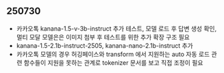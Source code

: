 ## 250730
- 카카오톡 kanana-1.5-v-3b-instruct 추가 테스트, 모델 로드 후 답변 생성 확인, 멀티 모달 모델은은 이미지 첨부 후 테스트를 위한 추가 확장 구조 필요
- kanana-1.5-2.1b-instruct-2505, kanana-nano-2.1b-instruct 추가
- 카카오톡 모델의 경우 허깅페이스와 transform 에서 지원하는 auto 자동 로드 관련 함수들이 지원을 못하는 관계로 tokenizer 문서를 보고 직접 조정이 필요